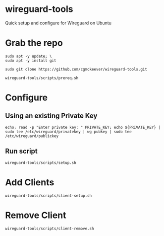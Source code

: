 # wireguard-tools

Quick setup and configure for Wireguard on Ubuntu

# Grab the repo

```
sudo apt -y update; \
sudo apt -y install git

sudo git clone https://github.com/cgmckeever/wireguard-tools.git

wireguard-tools/scripts/prereq.sh

```

# Configure

## Using an existing Private Key

```
echo; read -p "Enter private key: " PRIVATE_KEY; echo ${PRIVATE_KEY} | sudo tee /etc/wireguard/privatekey | wg pubkey | sudo tee /etc/wireguard/publickey
```

## Run script

```
wireguard-tools/scripts/setup.sh
```

# Add Clients

```
wireguard-tools/scripts/client-setup.sh
```

# Remove Client

```
wireguard-tools/scripts/client-remove.sh
```